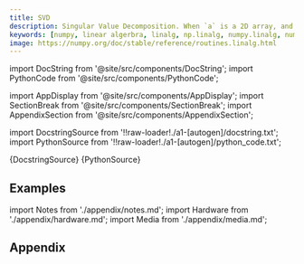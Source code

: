 ```yaml
---
title: SVD
description: Singular Value Decomposition. When `a` is a 2D array, and ``full_matrices=False``, then it is factorized as ``u @ np.diag(s) @ vh = (u * s) @ vh``, where `u` and the Hermitian transpose of `vh` are 2D arrays with orthonormal columns and `s` is a 1D array of `a`'s singular values. When `a` is higher-dimensional, SVD is applied in stacked mode as explained below.
keywords: [numpy, linear algerbra, linalg, np.linalg, numpy.linalg, numpy.linalg.svd]
image: https://numpy.org/doc/stable/reference/routines.linalg.html
---
```


[//]: # (Custom component imports)

import DocString from '@site/src/components/DocString';
import PythonCode from '@site/src/components/PythonCode';

import AppDisplay from '@site/src/components/AppDisplay';
import SectionBreak from '@site/src/components/SectionBreak';
import AppendixSection from '@site/src/components/AppendixSection';

[//]: # (Docstring)

import DocstringSource from '!!raw-loader!./a1-[autogen]/docstring.txt';
import PythonSource from '!!raw-loader!./a1-[autogen]/python_code.txt';


<DocString>{DocstringSource}</DocString>
<PythonCode GLink='NUMPY/linalg/SVD/SVD.py'>{PythonSource}</PythonCode>


<SectionBreak />

    

[//]: # (Examples)

## Examples

<AppDisplay 
  GLink='NUMPY/linalg/SVD'
  nodeLabel='SVD'>
</AppDisplay>

<SectionBreak />

    

[//]: # (Appendix)

import Notes from './appendix/notes.md';
import Hardware from './appendix/hardware.md';
import Media from './appendix/media.md';

## Appendix

<AppendixSection index={0} folderPath='nodes/NUMPY/linalg/SVD/appendix/'><Notes /></AppendixSection>
<AppendixSection index={1} folderPath='nodes/NUMPY/linalg/SVD/appendix/'><Hardware /></AppendixSection>
<AppendixSection index={2} folderPath='nodes/NUMPY/linalg/SVD/appendix/'><Media /></AppendixSection>


